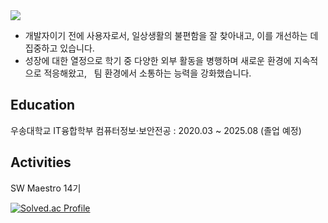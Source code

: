 <img src="https://capsule-render.vercel.app/api?type=waving&color=4682B4&height=130&section=header&text=Hyeyeon%20Kim's%20Profile&fontSize=30&fontColor=ffffff&fontAlign=50&fontAlignY=30" />


- 개발자이기 전에 사용자로서, 일상생활의 불편함을 잘 찾아내고, 이를 개선하는 데 집중하고 있습니다.
- 성장에 대한 열정으로 학기 중 다양한 외부 활동을 병행하며 새로운 환경에 지속적으로 적응해왔고,  
팀 환경에서 소통하는 능력을 강화했습니다.


## Education
우송대학교 IT융합학부 컴퓨터정보·보안전공 : 2020.03 ~ 2025.08 (졸업 예정)

## Activities


SW Maestro 14기

[![Solved.ac Profile](http://mazassumnida.wtf/api/v2/generate_badge?boj=clscls253)](https://solved.ac/clscls253/)


<!--
**Hyeyeon-Kim/Hyeyeon-Kim** is a ✨ _special_ ✨ repository because its `README.md` (this file) appears on your GitHub profile.

Here are some ideas to get you started:

- 🔭 I’m currently working on ...
- 🌱 I’m currently learning ...
- 👯 I’m looking to collaborate on ...
- 🤔 I’m looking for help with ...
- 💬 Ask me about ...
- 📫 How to reach me: ...
- 😄 Pronouns: ...
- ⚡ Fun fact: ...
-->
